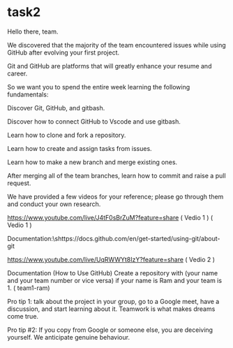 # task2
Hello there, team.


We discovered that the majority of the team encountered issues while using GitHub after evolving your first project.


Git and GitHub are platforms that will greatly enhance your resume and career.


So we want you to spend the entire week learning the following fundamentals:

Discover Git, GitHub, and gitbash.


Discover how to connect GitHub to Vscode and use gitbash.


Learn how to clone and fork a repository.


Learn how to create and assign tasks from issues.


Learn how to make a new branch and merge existing ones.

After merging all of the team branches, learn how to commit and raise a pull request.


We have provided a few videos for your reference; please go through them and conduct your own research.

https://www.youtube.com/live/J4tF0sBrZuM?feature=share ( Vedio 1 ) ( Vedio 1 )

Documentation:\shttps://docs.github.com/en/get-started/using-git/about-git

https://www.youtube.com/live/UqRWWYt8IzY?feature=share ( Vedio 2 )

Documentation (How to Use GitHub)
Create a repository with (your name and your team number or vice versa) if your name is Ram and your team is 1. ( team1-ram)

Pro tip 1: talk about the project in your group, go to a Google meet, have a discussion, and start learning about it. Teamwork is what makes dreams come true.

Pro tip #2: If you copy from Google or someone else, you are deceiving yourself. We anticipate genuine behaviour.
